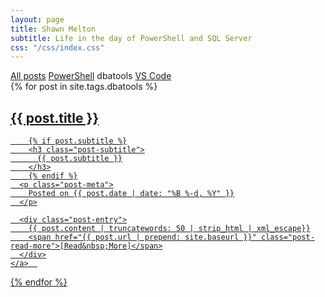 ```yaml
---
layout: page
title: Shawn Melton
subtitle: Life in the day of PowerShell and SQL Server
css: "/css/index.css"
---
```

<div class="list-filters">
  <a href="/" class="list-filter">All posts</a>
  <a href="/powershell" class="list-filter">PowerShell</a>
  <span class="list-filter filter-selected">dbatools</span>
  <a href="/vscode" class="list-filter">VS Code</a>
</div>

<div class="posts-list">
  {% for post in site.tags.dbatools %}
  <article>
    <a class="post-preview" href="{{ post.url | prepend: site.baseurl }}">
	    <h2 class="post-title">{{ post.title }}</h2>
	
	    {% if post.subtitle %}
	    <h3 class="post-subtitle">
	      {{ post.subtitle }}
	    </h3>
	    {% endif %}
      <p class="post-meta">
        Posted on {{ post.date | date: "%B %-d, %Y" }}
      </p>

      <div class="post-entry">
        {{ post.content | truncatewords: 50 | strip_html | xml_escape}}
        <span href="{{ post.url | prepend: site.baseurl }}" class="post-read-more">[Read&nbsp;More]</span>
      </div>
    </a>  
   </article>
  {% endfor %}
</div>